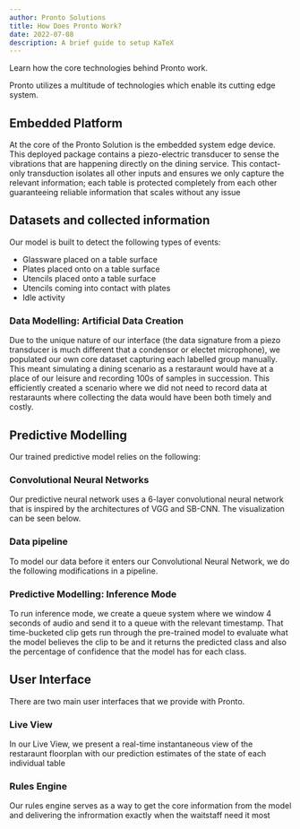 ```yaml
---
author: Pronto Solutions
title: How Does Pronto Work?
date: 2022-07-08
description: A brief guide to setup KaTeX
---
```


Learn how the core technologies behind Pronto work.
<!--more-->

Pronto utilizes a multitude of technologies which enable its cutting edge system.

## Embedded Platform

At the core of the Pronto Solution is the embedded system edge device. This deployed package contains a piezo-electric transducer to sense the vibrations that are happening directly on the dining service. This contact-only transduction isolates all other inputs and ensures we only capture the relevant information; each table is protected completely from each other guaranteeing reliable information that scales without any issue


## Datasets and collected information
Our model is built to detect the following types of events:

* Glassware placed on a table surface
* Plates placed onto on a table surface
* Utencils placed onto a table surface
* Utencils coming into contact with plates
* Idle activity

### Data Modelling: Artificial Data Creation
Due to the unique nature of our interface (the data signature from a piezo transducer is much different that a condensor or electet microphone), we populated our own core dataset capturing each labelled group manually. This meant simulating a dining scenario as a restaraunt would have at a place of our leisure and recording 100s of samples in succession. This efficiently created a scenario where we did not need to record data at restaraunts where collecting the data would have been both timely and costly.

## Predictive Modelling
Our trained predictive model relies on the following:

### Convolutional Neural Networks
Our predictive neural network uses a 6-layer convolutional neural network that is inspired by the architectures of VGG and SB-CNN. The visualization can be seen below.

### Data pipeline
To model our data before it enters our Convolutional Neural Network, we do the following modifications in a pipeline.


### Predictive Modelling: Inference Mode

To run inference mode, we create a queue system where we window 4 seconds of audio and send it to a queue with the relevant timestamp. That time-bucketed clip gets run through the pre-trained model to evaluate what the model believes the clip to be and it returns the predicted class and also the percentage of confidence that the model has for each class.

## User Interface
There are two main user interfaces that we provide with Pronto.

### Live View

In our Live View, we present a real-time instantaneous view of the restaraunt floorplan with our prediction estimates of the state of each individual table


### Rules Engine

Our rules engine serves as a way to get the core information from the model and delivering the infrormation exactly when the waitstaff need it most